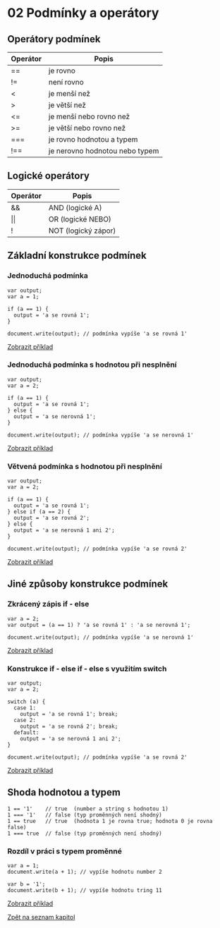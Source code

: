 # 02 Podmínky a operátory

## Operátory podmínek
Operátor | Popis
-------- | -----
\=\= | je rovno
\!\= | není rovno
\< | je menší než
\> | je větší než
\<\= | je menší nebo rovno než
\>\= | je větší nebo rovno než
\=\=\= | je rovno hodnotou a typem
\!\=\= | je nerovno hodnotou nebo typem

## Logické operátory
Operátor | Popis
-------- | -----
\&\& | AND (logické A)
\|\| | OR (logické NEBO)
\! | NOT (logický zápor)

## Základní konstrukce podmínek
### Jednoduchá podmínka
```
var output;
var a = 1;

if (a == 1) {
  output = 'a se rovná 1';
}

document.write(output); // podmínka vypíše 'a se rovná 1'
```
[Zobrazit příklad](https://jsfiddle.net/kaspim/9ub2xaLs/1/)

### Jednoduchá podmínka s hodnotou při nesplnění
```
var output;
var a = 2;

if (a == 1) {
  output = 'a se rovná 1';
} else {
  output = 'a se nerovná 1';
}

document.write(output); // podmínka vypíše 'a se nerovná 1'
```
[Zobrazit příklad](https://jsfiddle.net/kaspim/9ub2xaLs/2/)

### Větvená podmínka s hodnotou při nesplnění
```
var output;
var a = 2;

if (a == 1) {
  output = 'a se rovná 1';
} else if (a == 2) {
  output = 'a se rovná 2';
} else {
  output = 'a se nerovná 1 ani 2';
}

document.write(output); // podmínka vypíše 'a se rovná 2'
```
[Zobrazit příklad](https://jsfiddle.net/kaspim/9ub2xaLs/3/)

## Jiné způsoby konstrukce podmínek
### Zkrácený zápis if - else
```
var a = 2;
var output = (a == 1) ? 'a se rovná 1' : 'a se nerovná 1';

document.write(output); // podmínka vypíše 'a se nerovná 1'
```
[Zobrazit příklad](https://jsfiddle.net/kaspim/9ub2xaLs/5/)

### Konstrukce if - else if - else s využitím switch
```
var output;
var a = 2;

switch (a) {
  case 1:
    output = 'a se rovná 1'; break;
  case 2:
    output = 'a se rovná 2'; break;
  default:
    output = 'a se nerovná 1 ani 2';
}

document.write(output); // podmínka vypíše 'a se rovná 2'
```
[Zobrazit příklad](https://jsfiddle.net/kaspim/9ub2xaLs/4/)

## Shoda hodnotou a typem
```
1 == '1'    // true  (number a string s hodnotou 1)
1 === '1'   // false (typ proměnných není shodný)
1 == true   // true  (hodnota 1 je rovna true; hodnota 0 je rovna false)
1 === true  // false (typ proměnných není shodný)
```

### Rozdíl v práci s typem proměnné
```
var a = 1;
document.write(a + 1); // vypíše hodnotu number 2

var b = '1';
document.write(b + 1); // vypíše hodnotu tring 11

```
[Zobrazit příklad](https://jsfiddle.net/kaspim/9ub2xaLs/6/)

[Zpět na seznam kapitol](https://github.com/kaspim/pgs-training-js-basics-srcs/)
